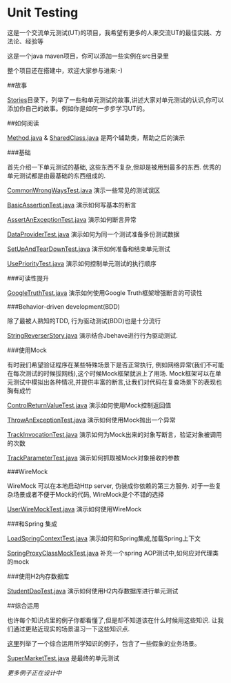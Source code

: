 Unit Testing
===

这是一个交流单元测试(UT)的项目，我希望有更多的人来交流UT的最佳实践、方法论、经验等

这是一个java maven项目，你可以添加一些实例在src目录里

整个项目还在搭建中，欢迎大家参与进来:-)


##故事

[Stories](https://github.com/WalterInSH/unit-testing/tree/master/stories)目录下，列举了一些和单元测试的故事,讲述大家对单元测试的认识,你可以添加你自己的故事。例如你是如何一步步学习UT的。

##如何阅读

[Method.java](https://github.com/WalterInSH/unit-testing/blob/master/src/main/java/io/github/walterinsh/Method.java) & [SharedClass.java](https://github.com/WalterInSH/unit-testing/blob/master/src/main/java/io/github/walterinsh/SharedClass.java) 是两个辅助类，帮助之后的演示

###基础

首先介绍一下单元测试的基础, 这些东西不复杂,但却是被用到最多的东西. 优秀的单元测试都是由最基础的东西组成的.

[CommonWrongWaysTest.java](https://github.com/WalterInSH/unit-testing/blob/master/src/test/java/io/github/walterinsh/basic/CommonWrongWaysTest.java) 演示一些常见的测试误区

[BasicAssertionTest.java](https://github.com/WalterInSH/unit-testing/blob/master/src/test/java/io/github/walterinsh/basic/BasicAssertionTest.java) 演示如何写基本的断言

[AssertAnExceptionTest.java](https://github.com/WalterInSH/unit-testing/blob/master/src/test/java/io/github/walterinsh/basic/AssertAnExceptionTest.java) 演示如何断言异常

[DataProviderTest.java](https://github.com/WalterInSH/unit-testing/blob/master/src/test/java/io/github/walterinsh/basic/DataProviderTest.java) 演示如何为同一个测试准备多份测试数据

[SetUpAndTearDownTest.java](https://github.com/WalterInSH/unit-testing/blob/master/src/test/java/io/github/walterinsh/basic/SetUpAndTearDownTest.java) 演示如何准备和结束单元测试

[UsePriorityTest.java](https://github.com/WalterInSH/unit-testing/blob/master/src/test/java/io/github/walterinsh/basic/UsePriorityTest.java) 演示如何控制单元测试的执行顺序

###可读性提升

[GoogleTruthTest.java](https://github.com/WalterInSH/unit-testing/blob/master/src/test/java/io/github/walterinsh/readability/GoogleTruthTest.java) 演示如何使用Google Truth框架增强断言的可读性

###Behavior-driven development(BDD)

除了最被人熟知的TDD, 行为驱动测试(BDD)也是十分流行

[StringReverserStory.java](https://github.com/WalterInSH/unit-testing/blob/master/src/test/java/io/github/walterinsh/bdd/StringReverserStory.java) 演示结合Jbehave进行行为驱动测试.

###使用Mock

有时我们希望验证程序在某些特殊场景下是否正常执行, 例如网络异常(我们不可能在每次测试的时候拔网线),这个时候Mock框架就派上了用场. Mock框架可以在单元测试中模拟出各种情况,并提供丰富的断言,让我们对代码在复查场景下的表现也胸有成竹

[ControlReturnValueTest.java](https://github.com/WalterInSH/unit-testing/blob/master/src/test/java/io/github/walterinsh/mock/ControlReturnValueTest.java) 演示如何使用Mock控制返回值

[ThrowAnExceptionTest.java](https://github.com/WalterInSH/unit-testing/blob/master/src/test/java/io/github/walterinsh/mock/ThrowAnExceptionTest.java) 演示如何使用Mock抛出一个异常

[TrackInvocationTest.java](https://github.com/WalterInSH/unit-testing/blob/master/src/test/java/io/github/walterinsh/mock/TrackInvocationTest.java) 演示如何为Mock出来的对象写断言，验证对象被调用的次数

[TrackParameterTest.java](https://github.com/WalterInSH/unit-testing/blob/master/src/test/java/io/github/walterinsh/mock/TrackParameterTest.java) 演示如何抓取被Mock对象接收的参数

###WireMock

WireMock 可以在本地启动Http server, 伪装成你依赖的第三方服务. 对于一些复杂场景或者不便于Mock的代码, WireMock是个不错的选择

[UserWireMockTest.java](https://github.com/WalterInSH/unit-testing/blob/master/src/test/java/io/github/walterinsh/wiremock/UserWireMockTest.java) 演示如何使用WireMock

###和Spring 集成

[LoadSpringContextTest.java](https://github.com/WalterInSH/unit-testing/blob/master/src/test/java/io/github/walterinsh/spring/LoadSpringContextTest.java) 演示如何和Spring集成,加载Spring上下文

[SpringProxyClassMockTest.java](https://github.com/WalterInSH/unit-testing/blob/master/src/test/java/io/github/walterinsh/spring/SpringProxyClassMockTest.java) 补充一个spring AOP测试中,如何应对代理类的mock

###使用H2内存数据库

[StudentDaoTest.java](https://github.com/WalterInSH/unit-testing/blob/master/src/test/java/io/github/walterinsh/springh2/StudentDaoTest.java) 演示如何使用H2内存数据库进行单元测试

##综合运用

也许每个知识点里的例子你都看懂了,但是却不知道该在什么时候用这些知识. 让我们通过更贴近现实的场景温习一下这些知识点.

[这里](https://github.com/WalterInSH/unit-testing/tree/master/src/main/java/io/github/walterinsh/realworld)列举了一个综合运用所学知识的例子，包含了一些假象的业务场景。

[SuperMarketTest.java](https://github.com/WalterInSH/unit-testing/blob/master/src/test/java/io/github/walterinsh/realworld/SuperMarketTest.java) 是最终的单元测试

_更多例子正在设计中_
